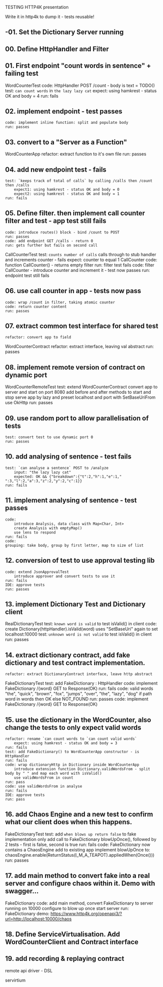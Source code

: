 TESTING HTTP4K presentation

Write it in http4k to dump it - tests reusable!

## -01. Set the Dictionary Server running

## 00. Define HttpHandler and Filter

## 01. First endpoint "count words in sentence" + failing test
WordCounterTest
    code: HttpHandler POST /count - body is text = TODO()
    test: `can count words` in `the lazy lazy cat` 
        expect: using hamkrest - status OK and body = 4
    run: fails
     
## 02. implement endpoint - test passes
    code: implement inline function: split and populate body
    run: passes

## 03. convert to a "Server as a Function"
WordCounterApp
    refactor: extract function to it's own file
    run: passes
    
## 04. add new endpoint test - fails
    test: `keeps track of total of calls` by calling /calls then /count then /calls
        expect1: using hamkrest - status OK and body = 0
        expect2: using hamkrest - status OK and body = 1
    run: fails
    
## 05. Define filter. then implement call counter filter and test - app test still fails
    code: introduce routes() block - bind /count to POST
    run: passes
    code: add endpoint GET /calls - return 0
    run: gets further but fails on second call

CallCounterTest
    test: `counts number of calls` calls through to stub handler and increments counter - fails
        expect: counter to equal 1
CallCounter
    code: function CallCounter() - returns empty filter
    run: filter test fails
    code: filter CallCounter - introduce counter and increment it - test now passes
    run: endpoint test still fails
    
## 06. use call counter in app - tests now pass
    code: wrap /count in filter, taking atomic counter
    code: return counter content
    run: passes

## 07. extract common test interface for shared test
    refactor: convert app to field
WordCounterContract
    refactor: extract interface, leaving val abstract
    run: passes
        
## 08. implement remote version of contract on dynamic port
WordCounterRemoteTest
    test: extend WordCounterContract
        convert app to server and start on port 8080
        add before and after methods to start and stop serve
        app by lazy and preset localhost and port with SetBaseUriFrom 
        use OkHttp
    run: passes

## 09. use random port to allow parallelisation of tests
    test: convert test to use dynamic port 0
    run: passes

## 10. add analysing of sentence - test fails
    test: `can analyse a sentence` POST to /analyze
        input: "the lazy lazy cat"
        expected: OK && {"breakdown":{"t":2,"h":1,"e":1," ":3,"l":2,"a":3,"z":2,"y":2,"c":1}} 
    run: fails

## 11. implement analysing of sentence - test passes
    code: 
        introduce Analysis, data class with Map<Char, Int>
        create Analysis with emptyMap()
        use lens to respond
    run: fails
    code: 
    grouping: take body, group by first letter, map to size of list

## 12. conversion of test to use approval testing lib
    code: extend JsonApprovalTest
        introduce approver and convert tests to use it
    run: fails
    IDE: approve tests
    run: passes
            
## 13. implement Dictionary Test and Dictionary client
RealDictionaryTest
    test: `known word is valid` to test isValid() in client
    code: create Dictionary(httpHandler).isValid(word)
        uses "SetBaseUri" again to set localhost:10000
    test: `unknown word is not valid` to test isValid() in client
    run: passes

## 14. extract dictionary contract, add fake dictionary and test contract implementation.
    refactor: extract DictionaryContract interface, leave http abstract
FakeDictionaryTest
    test: add FakeDictionary : HttpHandler
    code: implement FakeDictionary
        /{word} GET to Response(OK)
    run: fails
    code:
        valid words "the", "quick", "brown", "fox", "jumps", "over", "the", "lazy", "dog"
        if path word in words then OK else NOT_FOUND
    run: passes
    code: implement FakeDictionary
        /{word} GET to Response(OK)


## 15. use the dictionary in the WordCounter, also change the tests to only expect valid words
    refactor: rename `can count words to `can count valid words`
        expect: using hamkrest - status OK and body = 3
    run: fails
    test: add FakeDictionary() to WordCounterApp constructor - is HttpHandler
    run: fails
    code: wrap dictionaryHttp in Dictionary inside WordCounterApp
        introduce extension function Dictionary.validWordsFrom - split body by " " and map each word with isValid()
        use validWordsFrom in count
    run: pass
    code: use validWordsFrom in analyse
    run: fails
    IDE: approve tests
    run: pass
    
## 16. add Chaos Engine and a new test to confirm what our client does when this happens.
FakeDictionaryTest 
    test: add `when blows up return false` to fake implementation only
        add call to FakeDictionary blowUpOnce(), followed by 2 tests - first is false, second is true
    run: fails
    code: FakeDictionary now contains a ChaosEngine
        add to existing app
        implement blowUpOnce to: chaosEngine.enable(ReturnStatus(I_M_A_TEAPOT).appliedWhen(Once()))
    run: passes

## 17. add main method to convert fake into a real server and configure chaos within it. Demo with swagger...
FakeDictionary
    code: add main method, convert FakeDictionary to server running on 10000
        configure to blow up once
        start server
    run: FakeDictionary
    demo: https://www.http4k.org/openapi3/?url=http://localhost:10000/chaos

## 18. Define ServiceVirtualisation. Add WordCounterClient and Contract interface

## 19. add recording & replaying contract

remote api driver - DSL

servirtium

